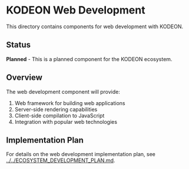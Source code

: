 # KODEON Web Development

This directory contains components for web development with KODEON.

## Status

**Planned** - This is a planned component for the KODEON ecosystem.

## Overview

The web development component will provide:

1. Web framework for building web applications
2. Server-side rendering capabilities
3. Client-side compilation to JavaScript
4. Integration with popular web technologies

## Implementation Plan

For details on the web development implementation plan, see [../../ECOSYSTEM_DEVELOPMENT_PLAN.md](../../ECOSYSTEM_DEVELOPMENT_PLAN.md).
